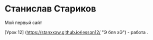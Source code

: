 

# Станислав Стариков
Мой первый сайт

[Урок 12] (https://stanxxxw.github.io/lesson12/ "Э бля эЭ") - работа .


